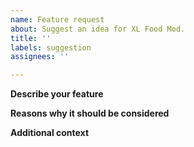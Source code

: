 ```yaml
---
name: Feature request
about: Suggest an idea for XL Food Mod.
title: ''
labels: suggestion
assignees: ''

---
```


**Describe your feature**
<!--Tell me how it should work and what it's about.-->

**Reasons why it should be considered**
<!--Tell me why I should add this feature.-->

**Additional context**
<!--Add any other context or screenshots about the feature request here.-->
